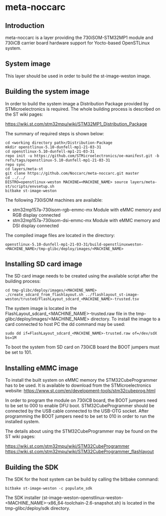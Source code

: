 # meta-noccarc

## Introduction

meta-noccarc is a layer providing the 730iSOM-STM32MP1 module and 730iCB carrier board hardware support for Yocto-based OpenSTLinux system.

## System image

This layer should be used in order to build the st-image-weston image.
## Building the system image

In order to build the system image a Distribution Package provided by STMicroelectronics is required. The whole building process is described on the ST wiki pages:

https://wiki.st.com/stm32mpu/wiki/STM32MP1_Distribution_Package

The summary of required steps is shown below:

```shell
cd <working directory path>/Distribution-Package
mkdir openstlinux-5.10-dunfell-mp1-21-03-31
cd openstlinux-5.10-dunfell-mp1-21-03-31
repo init -u https://github.com/STMicroelectronics/oe-manifest.git -b refs/tags/openstlinux-5.10-dunfell-mp1-21-03-31
repo sync
cd layers/meta-st
git clone https://github.com/Noccarc/meta-noccarc.git master
cd ../../
DISTRO=openstlinux-weston MACHINE=<MACHINE_NAME> source layers/meta-st/scripts/envsetup.sh
bitbake st-image-weston
```

The following 730iSOM machines are available:
* stm32mp157a-730isom-rgb-emmc-mx  Module with eMMC memory and RGB display connected
* stm32mp157a-730isom-dsi-emmc-mx  Module with eMMC memory and DSI display connected

The compiled image files are located in the directory:

```
openstlinux-5.10-dunfell-mp1-21-03-31/build-openstlinuxweston-<MACHINE_NAME>/tmp-glibc/deploy/images/<MACHINE_NAME>
```

## Installing SD card image

The SD card image needs to be created using the available script after the building process:

```
cd tmp-glibc/deploy/images/<MACHINE_NAME>
./create_sdcard_from_flashlayout.sh ../flashlayout_st-image-weston/trusted/FlashLayout_sdcard_<MACHINE_NAME>-trusted.tsv
```

The system image is located in the FlashLayout_sdcard_<MACHINE_NAME>-trusted.raw file in the tmp-glibc/deploy/images/<MACHINE_NAME> directory. To install the image to a card connected to host PC the dd command may be used:

```
sudo dd if=FlashLayout_sdcard_<MACHINE_NAME>-trusted.raw of=/dev/sdX bs=1M
```

To boot the system from SD card on 730iCB board the BOOT jumpers must be set to 101.

## Installing eMMC image

To install the built system on eMMC memory the STM32CubeProgrammer has to be used. It is available to download from the STMicroelectronics website:
https://www.st.com/en/development-tools/stm32cubeprog.html

In order to program the module on 730iCB board, the BOOT jumpers need to be set to 000 to enable DFU boot. STM32CubeProgrammer should be connected by the USB cable connected to the USB-OTG socket. After programming the BOOT jumpers need to be set to 010 in order to run the installed system.

The details about using the STM32CubeProgrammer may be found on the ST wiki pages:

https://wiki.st.com/stm32mpu/wiki/STM32CubeProgrammer
https://wiki.st.com/stm32mpu/wiki/STM32CubeProgrammer_flashlayout


## Building the SDK

The SDK for the host system can be build by calling the bitbake command:

```shell
bitbake st-image-weston -c populate_sdk
```

The SDK installer (st-image-weston-openstlinux-weston-<MACHINE_NAME>-x86_64-toolchain-2.6-snapshot.sh) is located in the tmp-glibc/deploy/sdk directory.
